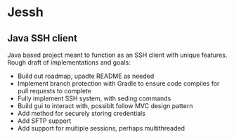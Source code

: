 <h1>Jessh</h1>
<h2>Java SSH client</h2> 	
<p>Java based project meant to function as an SSH client with unique features. Rough draft of implementations and goals:</p>
<ul>
  <li>Build out roadmap, upadte README as needed</li>
  <li>Implement branch protection with Gradle to ensure code compiles for pull requests to complete</li>
  <li>Fully implement SSH system, with seding commands</li>
  <li>Build gui to interact with, possiblt follow MVC design pattern</li>
  <li>Add method for securely storing credentials</li>
  <li>Add SFTP support</li>
  <li>Add support for multiple sessions, perhaps multithreaded</li>
</ul>
